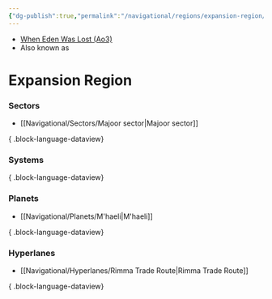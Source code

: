 ```yaml
---
{"dg-publish":true,"permalink":"/navigational/regions/expansion-region/","tags":["map","region","western"],"noteIcon":"saber1"}
---
```


- [When Eden Was Lost (Ao3)](https://archiveofourown.org/works/19334440)
- Also known as
# Expansion Region


### Sectors
- [[Navigational/Sectors/Majoor sector\|Majoor sector]]

{ .block-language-dataview}
### Systems

{ .block-language-dataview}
### Planets
- [[Navigational/Planets/M'haeli\|M'haeli]]

{ .block-language-dataview}
### Hyperlanes
- [[Navigational/Hyperlanes/Rimma Trade Route\|Rimma Trade Route]]

{ .block-language-dataview}